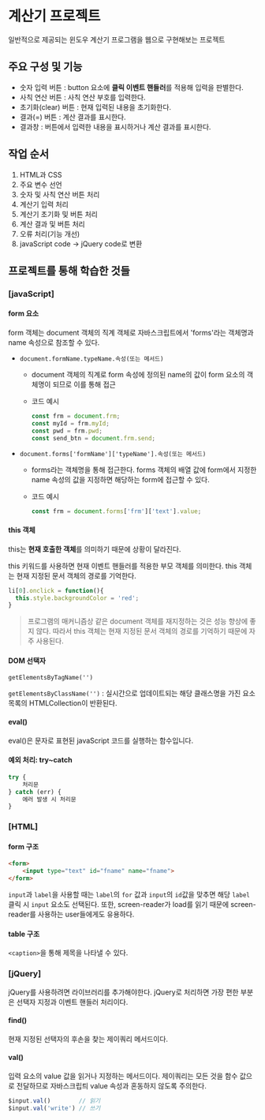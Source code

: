 # 계산기 프로젝트

일반적으로 제공되는 윈도우 계산기 프로그램을 웹으로 구현해보는 프로젝트



## 주요 구성 및 기능

- 숫자 입력 버튼 : button 요소에 **클릭 이벤트 핸들러**를 적용해 입력을 판별한다.
- 사칙 연산 버튼 : 사칙 연산 부호를 입력한다.
- 초기화(clear) 버튼 : 현재 입력된 내용을 초기화한다.
- 결과(=) 버튼 : 계산 결과를 표시한다.
- 결과창 : 버튼에서 입력한 내용을 표시하거나 계산 결과를 표시한다.



## 작업 순서

1. HTML과 CSS
2. 주요 변수 선언
3. 숫자 및 사칙 연산 버튼 처리
4. 계산기 입력 처리
5. 계산기 초기화 및 버튼 처리
6. 계산 결과 및 버튼 처리
7. 오류 처리(기능 개선)
8. javaScript code -> jQuery code로 변환



## 프로젝트를 통해 학습한 것들

### [javaScript]

#### form 요소

form 객체는 document 객체의 직계 객체로 자바스크립트에서 'forms'라는 객체명과 name 속성으로 참조할 수 있다.

- `document.formName.typeName.속성(또는 메서드)`
  
  - document 객체의 직계로 form 속성에 정의된 name의 값이 form 요소의 객체명이 되므로 이를 통해 접근
  
  - 코드 예시
  
    ```javascript
    const frm = document.frm;
    const myId = frm.myId;
    const pwd = frm.pwd;
    const send_btn = document.frm.send;
    ```


- `document.forms['formName']['typeName'].속성(또는 메서드)`
  
  - forms라는 객체명을 통해 접근한다. forms 객체의 배열 값에 form에서 지정한 name 속성의 값을 지정하면 해당하는 form에 접근할 수 있다.
  
  - 코드 예시
  
    ```javascript
    const frm = document.forms['frm']['text'].value;
    ```



#### this 객체
this는 **현재 호출한 객체**를 의미하기 때문에 상황이 달라진다.

this 키워드를 사용하면 현재 이벤트 핸들러를 적용한 부모 객체를 의미한다. this 객체는 현재 지정된 문서 객체의 경로를 기억한다.

```javascript
li[0].onclick = function(){
  this.style.backgroundColor = 'red';
}
```

> 프로그램의 매커니즘상 같은 document 객체를 재지정하는 것은 성능 향상에 좋지 않다. 따라서 this 객체는 현재 지정된 문서 객체의 경로를 기억하기 때문에 자주 사용된다.



#### DOM 선택자

`getElementsByTagName('')`

`getElementsByClassName('')`  : 실시간으로 업데이트되는 해당 클래스명을 가진 요소 목록의 HTMLCollection이 반환된다.



#### eval()

eval()은 문자로 표현된 javaScript 코드를 실행하는 함수입니다.



#### 예외 처리: try~catch

```javascript
try {
    처리문
} catch (err) {
    에러 발생 시 처리문
}
```



### [HTML]

#### form 구조

```html
<form>
    <input type="text" id="fname" name="fname">
</form>
```

`input`과 `label`을 사용할 때는 `label`의 `for` 값과 `input`의 `id`값을 맞추면 해당 `label` 클릭 시  `input` 요소도 선택된다. 또한, screen-reader가 load를 읽기 때문에 screen-reader를 사용하는 user들에게도 유용하다.



#### table 구조

`<caption>`을 통해 제목을 나타낼 수 있다.



### [jQuery]

jQuery를 사용하려면 라이브러리를 추가해야한다. jQuery로 처리하면 가장 편한 부분은 선택자 지정과 이벤트 핸들러 처리이다. 



#### find()

현재 지정된 선택자의 후손을 찾는 제이쿼리 메서드이다.



#### val()

입력 요소의 value 값을 읽거나 지정하는 메서드이다. 제이쿼리는 모든 것을 함수 값으로 전달하므로 자바스크립틔 value 속성과 혼동하지 않도록 주의한다.

```javascript
$input.val()		// 읽기
$input.val('write')	// 쓰기
```

